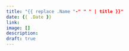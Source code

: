 ```yaml
---
title: "{{ replace .Name "-" " " | title }}"
date: {{ .Date }}
link: 
image: []
description:
draft: true
---
```


